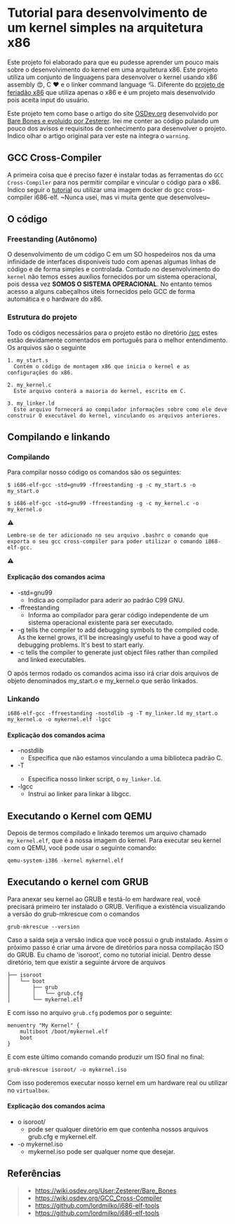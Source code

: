 # Tutorial para desenvolvimento de um kernel simples na arquitetura x86

Este projeto foi elaborado para que eu pudesse aprender um pouco mais sobre o desenvolvimento do kernel em uma arquitetura x86. Este projeto utiliza um conjunto de linguagens para desenvolver o kernel usando x86 assembly :heart_eyes:, C :heart: e o linker command language :cupid:. Diferente do [projeto de feriadão x86](https://github.com/fiorentinogiuseppe/x86_course) que utiliza apenas o x86 e é um projeto mais desenvolvido pois aceita input do usuário.

Este projeto tem como base o artigo do site
[OSDev.org](https://wiki.osdev.org/Main_Page) desenvolvido por [Bare Bones e evoluido por Zesterer](https://wiki.osdev.org/User:Zesterer/Bare_Bones). Irei me conter ao código pulando um pouco dos avisos e requisitos de conhecimento para desenvolver o projeto. Indico olhar o artigo original para ver este na íntegra o `warning`.

## GCC Cross-Compiler

A primeira coisa que é preciso fazer é instalar todas as ferramentas do `GCC Cross-Compiler` para nos permitir compilar e vincular o código para o x86. Indico seguir o [tutorial](https://wiki.osdev.org/GCC_Cross-Compiler) ou utilizar uma imagem docker do gcc cross-compiler i686-elf. ~Nunca usei, mas vi muita gente que desenvolveu~

##  O código

###  Freestanding (Autônomo)

O desenvolvimento de um código C em um SO hospedeiros nos da uma infinidade de interfaces disponíveis tudo com apenas algumas linhas de código e de forma simples e controlada. Contudo no desenvolvimento do `kernel` não temos esses auxílios fornecidos por um sistema operacional, pois dessa vez <b>SOMOS O SISTEMA OPERACIONAL</b>. No entanto temos acesso a alguns cabeçalhos úteis fornecidos pelo GCC de forma automática e o hardware do x86.

###  Estrutura do projeto

Todo os códigos necessários para o projeto estão no diretório [/src]() estes estão devidamente comentados em português para o melhor entendimento. Os arquivos são o seguinte

```
1. my_start.s
  Contém o código de montagem x86 que inicia o kernel e as configurações do x86.

2. my_kernel.c
  Este arquivo conterá a maioria do kernel, escrito em C.

3. my_linker.ld
  Este arquivo fornecerá ao compilador informações sobre como ele deve construir O executável do kernel, vinculando os arquivos anteriores.
```

##  Compilando e linkando


### Compilando
Para compilar nosso código os comandos são os seguintes:
```
$ i686-elf-gcc -std=gnu99 -ffreestanding -g -c my_start.s -o my_start.o

$ i686-elf-gcc -std=gnu99 -ffreestanding -g -c my_kernel.c -o my_kernel.o
```

:warning:

`Lembre-se de ter adicionado no seu arquivo .bashrc o comando que exporta o seu gcc cross-compiler para poder utilizar o comando i868-elf-gcc.`

:warning:

#### Explicação dos comandos acima
* -std=gnu99
  * Indica ao compilador para aderir ao padrão C99 GNU.
* -ffreestanding
  * Informa ao compilador para gerar código independente de um sistema operacional existente para ser executado.
* -g tells the compiler to add debugging symbols to the compiled code. As the kernel grows, it'll be increasingly useful to have a good way of debugging problems. It's best to start early.
* -c tells the compiler to generate just object files rather than compiled and linked executables.

O após termos rodado os comandos acima isso irá criar dois arquivos de objeto denominados my_start.o e my_kernel.o que serão linkados.

### Linkando
```
i686-elf-gcc -ffreestanding -nostdlib -g -T my_linker.ld my_start.o my_kernel.o -o mykernel.elf -lgcc
```
#### Explicação dos comandos acima
* -nostdlib
  * Especifica que não estamos vinculando a uma biblioteca padrão C.
* -T <link-script>
  * Especifica nosso linker script,  o `my_linker.ld`.
* -lgcc
  * Instrui ao linker para linkar à libgcc.

##  Executando o Kernel com QEMU

Depois de termos compilado e linkado teremos um arquivo chamado `my_kernel.elf`, que é a nossa imagem do kernel. Para executar seu kernel com o QEMU, você pode usar o seguinte comando:

```
qemu-system-i386 -kernel mykernel.elf
```


## Executando o kernel com GRUB
Para anexar seu kernel ao GRUB e testá-lo em hardware real, você precisará primeiro ter instalado o GRUB. Verifique a existência visualizando a versão do grub-mkrescue com o comandos

```
grub-mkrescue --version
```

Caso a saída seja a versão indica que você possui o grub instalado. Assim o próximo passo é criar uma árvore de diretórios para nossa compilação ISO do GRUB. Eu chamo de 'isoroot', como no tutorial inicial. Dentro desse diretório, tem que existir a seguinte árvore de arquivos

```
├── isoroot
│   └── boot
│       ├── grub
│       │   └── grub.cfg
│       └── mykernel.elf

```

E com isso no arquivo `grub.cfg` podemos por o seguinte:

```
menuentry "My Kernel" {
    multiboot /boot/mykernel.elf
    boot
}
```

E com este último comando comando produzir um ISO final no final:


```
grub-mkrescue isoroot/ -o mykernel.iso
```


Com isso poderemos executar nosso kernel em um hardware real ou utilizar no `virtualbox`.


#### Explicação dos comandos acima
* o isoroot/
  * pode ser qualquer diretório em que contenha nossos arquivos grub.cfg e mykernel.elf.
* -o mykernel.iso
  * mykernel.iso pode ser qualquer nome que desejar.

## Referências
> - https://wiki.osdev.org/User:Zesterer/Bare_Bones
> - https://wiki.osdev.org/GCC_Cross-Compiler
> - https://github.com/lordmilko/i686-elf-tools
> - https://github.com/lordmilko/i686-elf-tools
